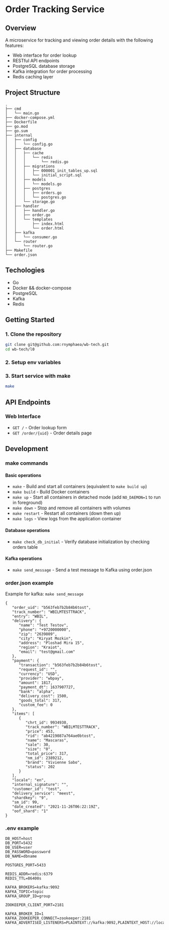 
# Order Tracking Service

## Overview

A microservice for tracking and viewing order details with the following features:
- Web interface for order lookup
- RESTful API endpoints
- PostgreSQL database storage
- Kafka integration for order processing
- Redis caching layer

## Project Structure
```
.
├── cmd
│   └── main.go
├── docker-compose.yml
├── Dockerfile
├── go.mod
├── go.sum
├── internal
│   ├── config
│   │   └── config.go
│   ├── database
│   │   ├── cache
│   │   │   └── redis
│   │   │       └── redis.go
│   │   ├── migrations
│   │   │   ├── 000001_init_tables_up.sql
│   │   │   └── initial_script.sql
│   │   ├── models
│   │   │   └── models.go
│   │   ├── postgres
│   │   │   ├── orders.go
│   │   │   └── postgres.go
│   │   └── storage.go
│   ├── handler
│   │   ├── handler.go
│   │   ├── order.go
│   │   └── templates
│   │       ├── index.html
│   │       └── order.html
│   ├── kafka
│   │   └── consumer.go
│   └── router
│       └── router.go
├── Makefile
└── order.json
```

## Techologies

- Go
- Docker && docker-compose
- PostgreSQL
- Kafka
- Redis

## Getting Started

### 1. Clone the repository

```bash
git clone git@github.com:rnymphaea/wb-tech.git
cd wb-tech/l0
```
### 2. Setup env variables
### 3. Start service with make
```bash
make
```

## API Endpoints
### Web Interface
- `GET /` - Order lookup form
- `GET /order/{uid}` - Order details page

## Development
### make commands
#### Basic operations
- `make` - Build and start all containers (equivalent to `make build up`)
- `make build` - Build Docker containers
- `make up` - Start all containers in detached mode (add `NO_DAEMON=1` to run in foreground)
- `make down` - Stop and remove all containers with volumes
- `make restart` - Restart all containers (down then up)
- `make logs` - View logs from the application container

#### Database operations
- `make check_db_initial` - Verify database initialization by checking orders table

#### Kafka operations
- `make send_message` - Send a test message to Kafka using order.json

### order.json example
Example for kafka: `make send_message`
```
{
   "order_uid": "b563feb7b2b84b6tost",
   "track_number": "WBILMTESTTRACK",
   "entry": "WBIL",
   "delivery": {
      "name": "Test Testov",
      "phone": "+9720000000",
      "zip": "2639809",
      "city": "Kiryat Mozkin",
      "address": "Ploshad Mira 15",
      "region": "Kraiot",
      "email": "test@gmail.com"
   },
   "payment": {
      "transaction": "b563feb7b2b84b6tost",
      "request_id": "",
      "currency": "USD",
      "provider": "wbpay",
      "amount": 1817,
      "payment_dt": 1637907727,
      "bank": "alpha",
      "delivery_cost": 1500,
      "goods_total": 317,
      "custom_fee": 0
   },
   "items": [
      {
         "chrt_id": 9934930,
         "track_number": "WBILMTESTTRACK",
         "price": 453,
         "rid": "ab4219087a764ae0btost",
         "name": "Mascaras",
         "sale": 30,
         "size": "0",
         "total_price": 317,
         "nm_id": 2389212,
         "brand": "Vivienne Sabo",
         "status": 202
      }
   ],
   "locale": "en",
   "internal_signature": "",
   "customer_id": "test",
   "delivery_service": "meest",
   "shardkey": "9",
   "sm_id": 99,
   "date_created": "2021-11-26T06:22:19Z",
   "oof_shard": "1"
}
```

### .env example
```
DB_HOST=host
DB_PORT=5432
DB_USER=user
DB_PASSWORD=password
DB_NAME=dbname

POSTGRES_PORT=5433

REDIS_ADDR=redis:6379
REDIS_TTL=86400s

KAFKA_BROKERS=kafka:9092
KAFKA_TOPIC=topic
KAFKA_GROUP_ID=group

ZOOKEEPER_CLIENT_PORT=2181

KAFKA_BROKER_ID=1
KAFKA_ZOOKEEPER_CONNECT=zookeeper:2181
KAFKA_ADVERTISED_LISTENERS=PLAINTEXT://kafka:9092,PLAINTEXT_HOST://localhost:9093

```
